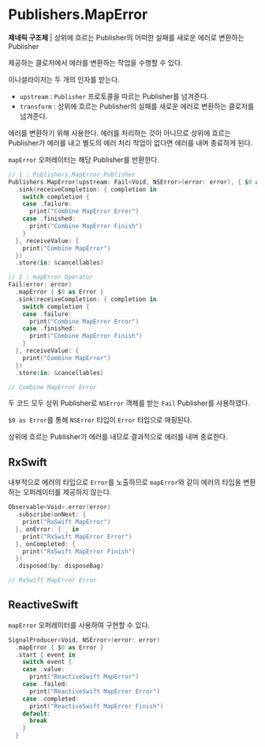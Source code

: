 # Publishers.MapError

**제네릭 구조체** | 상위에 흐르는 Publisher의 어떠한 실패를 새로운 에러로 변환하는 Publisher

제공하는 클로저에서 에러를 변환하는 작업을 수행할 수 있다.

이니셜라이저는 두 개의 인자를 받는다.

- `upstream` : `Publisher` 프로토콜을 따르는 Publisher를 넘겨준다.
- `transform` : 상위에 흐르는 Publisher의 실패를 새로운 에러로 변환하는 클로저를 넘겨준다.

에러를 변환하기 위해 사용한다. 에러를 처리하는 것이 아니므로 상위에 흐르는 Publisher가 에러를 내고 별도의 에러 처리 작업이 없다면 에러를 내며 종료하게 된다.

`mapError` 오퍼레이터는 해당 Publisher를 반환한다.

```swift
// 1 : Publishers.MapError Publisher
Publishers.MapError(upstream: Fail<Void, NSError>(error: error), { $0 as Error })
  .sink(receiveCompletion: { completion in
    switch completion {
    case .failure:
      print("Combine MapError Error")
    case .finished:
      print("Combine MapError Finish")
    }
  }, receiveValue: {
    print("Combine MapError")
  })
  .store(in: &cancellables)

// 2 : mapError Operator
Fail(error: error)
  .mapError { $0 as Error }
  .sink(receiveCompletion: { completion in
    switch completion {
    case .failure:
      print("Combine MapError Error")
    case .finished:
      print("Combine MapError Finish")
    }
  }, receiveValue: {
    print("Combine MapError")
  })
  .store(in: &cancellables)

// Combine MapError Error
```

두 코드 모두 상위 Publisher로 `NSError` 객체를 받는 `Fail` Publisher를 사용하였다.

 `$0 as Error`를 통해 `NSError` 타입이 `Error` 타입으로 매핑된다.

상위에 흐르는 Publisher가 에러를 내므로 결과적으로 에러를 내며 종료한다.

## RxSwift

내부적으로 에러의 타입으로 `Error`를 노출하므로 `mapError`와 같이 에러의 타입을 변환하는 오퍼레이터를 제공하지 않는다.

```swift
Observable<Void>.error(error)
  .subscribe(onNext: {
    print("RxSwift MapError")
  }, onError: { _ in
    print("RxSwift MapError Error")
  }, onCompleted: {
    print("RxSwift MapError Finish")
  })
  .disposed(by: disposeBag)

// RxSwift MapError Error
```

## ReactiveSwift

`mapError` 오퍼레이터를 사용하여 구현할 수 있다.

```swift
SignalProducer<Void, NSError>(error: error)
  .mapError { $0 as Error }
  .start { event in
    switch event {
    case .value:
      print("ReactiveSwift MapError")
    case .failed:
      print("ReactiveSwift MapError Error")
    case .completed:
      print("ReactiveSwift MapError Finish")
    default:
      break
    }
  }
```